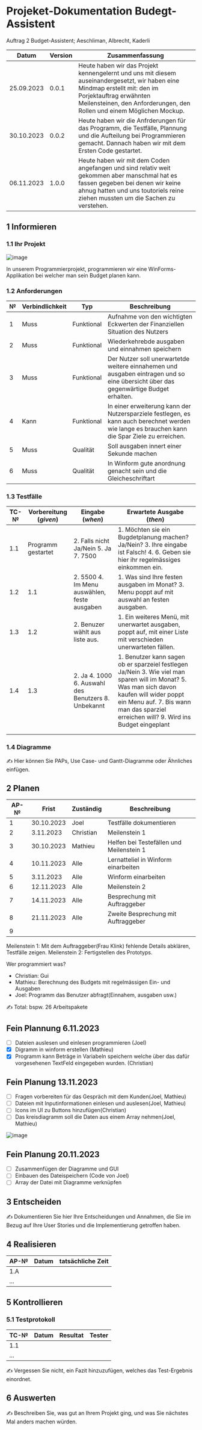 # Projeket-Dokumentation Budegt-Assistent


Auftrag 2 Budget-Assistent; Aeschliman, Albrecht, Kaderli

| Datum | Version | Zusammenfassung |
| --- | --- | --- |
|25.09.2023   | 0.0.1  | Heute haben wir das Projekt kennengelernt und uns mit diesem auseinandergesetzt, wir haben eine Mindmap erstellt mit: den im Porjektauftrag erwähnten Meilensteinen, den Anforderungen, den Rollen und einem Möglichen Mockup. |
|  30.10.2023   | 0.0.2 |  Heute haben wir die Anfrderungen für das Programm, die Testfälle, Plannung und die Aufteilung bei Programmieren gemacht. Dannach haben wir mit dem Ersten Code gestartet.   |
| 06.11.2023    | 1.0.0 |   Heute haben wir mit dem Coden angefangen und sind relativ weit gekommen aber manschmal hat es fassen gegeben bei denen wir keine ahnug hatten und uns toutoriels reine ziehen mussten um die Sachen zu verstehen.  |

## 1 Informieren

### 1.1 Ihr Projekt

![image](https://github.com/Joel-kaderli/Budgetassistent/assets/111046353/5b1f47a0-f2aa-4929-ace5-e5f44b8db76d)

In unserem Programmierprojekt, programmieren wir eine WinForms-Applikation bei welcher man sein Budget planen kann.

### 1.2 Anforderungen

| №   | Verbindlichkeit | Typ | Beschreibung |
| --- | --- | --- | --- |
| 1   |    Muss |   Funktional  | Aufnahme von den wichtigten Eckwerten der Finanziellen Situation des Nutzers  |
| 2   |    Muss | Funktional    | Wiederkehrebde ausgaben und einnahmen speichern    |
| 3   |    Muss |   Funktional  | Der Nutzer soll unerwartetde weitere einnahemen und ausgaben eintragen und so eine übersicht über das gegenwärtige Budget erhalten.   |
|  4  |  Kann   | Funktional |In einer erweiterung kann der Nutzersparziele festlegen, es kann auch berechnet werden wie lange es brauchen kann die Spar Ziele zu erreichen. |
|   5  |   Muss   |    Qualität    | Soll ausgaben innert einer Sekunde machen |
|   6  |   Muss   |    Qualität    | In Winform gute anordnung genacht sein und die Gleicheschriftart|

### 1.3 Testfälle

| TC-№ | Vorbereitung (*given*) | Eingabe (*when*) | Erwartete Ausgabe (*then*) |
| --- | --- | --- | --- |
| 1.1 |  Programm gestartet   | 2. Falls nicht Ja/Nein 5. Ja 7. 7500  |  1. Möchten sie ein Bugdetplanung machen? Ja/Nein? 3. Ihre eingabe ist Falsch! 4. 6. Geben sie hier ihr regelmässiges einkommen ein.   |
| 1.2 |  1.1   | 2. 5500 4. Im Menu auswählen, feste ausgaben   | 1. Was sind Ihre festen ausgaben im Monat? 3. Menu poppt auf mit auswahl an festen ausgaben.   |
| 1.3 | 1.2    | 2. Benuzer wählt aus liste aus.     | 1. Ein weiteres Menü, mit unerwartet ausgaben, poppt auf, mit einer Liste mit verschieden unerwarteten fällen.   |
|  1.4   |  1.3   | 2. Ja  4. 1000 6. Auswahl des Benutzers 8. Unbekannt | 1. Benutzer kann sagen ob er sparzeiel festlegen Ja/Nein 3. Wie viel man sparen will im Monat? 5. Was man sich davon kaufen will wider poppt ein Menu auf. 7. Bis wann man das sparziel erreichen will? 9. Wird ins Budget eingeplant   |
|     |     |     |     |
|     |     |     |     |







### 1.4 Diagramme

✍️ Hier können Sie PAPs, Use Case- und Gantt-Diagramme oder Ähnliches einfügen.

## 2 Planen

| AP-№ | Frist | Zuständig | Beschreibung |
| --- | --- | --- | --- |
|1|30.10.2023 |Joel|  Testfälle dokumentieren |
|2|3.11.2023  |Christian|  Meilenstein 1   |
|3|30.10.2023 | Mathieu|  Helfen bei Testefällen und Meilenstein 1  |
|4|10.11.2023 | Alle| Lernatteliel in Winform einarbeiten     |
|5|3.11.2023  | Alle| Winform einarbeiten |
|6|12.11.2023 | Alle|  Meilenstein 2    |
|7|14.11.2023 | Alle|  Besprechung mit Auftraggeber    |
|8|21.11.2023 | Alle|   Zweite Besprechung mit Auftraggeber  |
|9|     |     |     |

Meilenstein 1: Mit dem Auftraggeber(Frau Klink) fehlende Details abklären, Testfälle zeigen.
Meilenstein 2: Fertigstellen des Prototyps.

Wer programmiert was? 
- Christian: Gui
- Mathieu: Berechnung des Budgets mit regelmässigen Ein- und Ausgaben
- Joel: Programm das Benutzer abfragt(Einnahem, ausgaben usw.)

✍️ Total: bspw. 26 Arbeitspakete

## Fein Plannung 6.11.2023
- [ ] Dateien auslesen und einlesen programmieren (Joel)
- [x] Digramm in winform erstellen (Mathieu)
- [x] Programm kann Beträge in Variabeln speichern welche über das dafür vorgesehenen TextFeld eingegeben wurden. (Christian)

## Fein Planung 13.11.2023
- [ ] Fragen vorbereiten für das Gespräch mit dem Kunden(Joel, Mathieu)
- [ ] Dateien mit Inputinformationen einlesen und auslesen(Joel, Mathieu)
- [ ] Icons im UI zu Buttons hinzufügen(Christian)
- [ ] Das kreisdiagramm soll die Daten aus einem Array nehmen(Joel, Mathieu)

![image](https://github.com/Joel-kaderli/Budgetassistent/assets/142605851/b7381956-1ae8-4e2d-a351-0cddffa477b2)

## Fein Planung 20.11.2023
- [ ] Zusammenfügen der Diagramme und GUI
- [ ] Einbauen des Dateispeichern (Code von Joel)
- [ ] Array der Datei mit Diagramme verknüpfen

## 3 Entscheiden

✍️ Dokumentieren Sie hier Ihre Entscheidungen und Annahmen, die Sie im Bezug auf Ihre User Stories und die Implementierung getroffen haben.

## 4 Realisieren

| AP-№ | Datum | tatsächliche Zeit |
| --- | --- | --- |
| 1.A |     |     |
| ... |     |     |


## 5 Kontrollieren

### 5.1 Testprotokoll

| TC-№ | Datum | Resultat | Tester |
| --- | --- | --- | --- |
| 1.1 |     |     |     |
| ... |     |     |     |

✍️ Vergessen Sie nicht, ein Fazit hinzuzufügen, welches das Test-Ergebnis einordnet.

## 6 Auswerten

✍️ Beschreiben Sie, was gut an Ihrem Projekt ging, und was Sie nächstes Mal anders machen würden.




